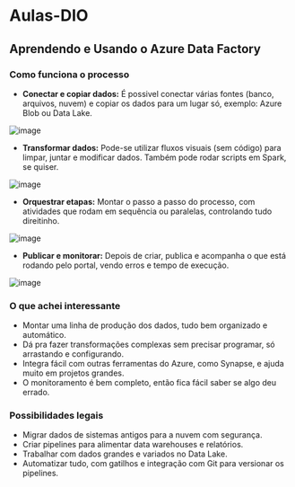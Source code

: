 # Aulas-DIO
## Aprendendo e Usando o Azure Data Factory

### Como funciona o processo

- **Conectar e copiar dados:** É possivel conectar várias fontes (banco, arquivos, nuvem) e copiar os dados para um lugar só, exemplo: Azure Blob ou Data Lake.
  
![image](https://github.com/user-attachments/assets/e9dc2e1a-db2d-447f-a023-e00e9d768aee)

- **Transformar dados:** Pode-se  utilizar fluxos visuais (sem código) para limpar, juntar e modificar dados. Também pode rodar scripts em Spark, se quiser.

![image](https://github.com/user-attachments/assets/d18ff869-398a-4e68-8203-e65ef9a801ef)

- **Orquestrar etapas:** Montar o passo a passo do processo, com atividades que rodam em sequência ou paralelas, controlando tudo direitinho.
  
![image](https://github.com/user-attachments/assets/6b98edb0-770c-43d4-9ca5-f9f9bf642424)

- **Publicar e monitorar:** Depois de criar, publica e acompanha o que está rodando pelo portal, vendo erros e tempo de execução.

![image](https://github.com/user-attachments/assets/c69df44e-8fb9-4b79-9d2f-18ec4231cfe1)

### O que achei interessante

- Montar uma linha de produção dos dados, tudo bem organizado e automático.  
- Dá pra fazer transformações complexas sem precisar programar, só arrastando e configurando.  
- Integra fácil com outras ferramentas do Azure, como Synapse, e ajuda muito em projetos grandes.  
- O monitoramento é bem completo, então fica fácil saber se algo deu errado.

### Possibilidades legais

- Migrar dados de sistemas antigos para a nuvem com segurança.  
- Criar pipelines para alimentar data warehouses e relatórios.  
- Trabalhar com dados grandes e variados no Data Lake.  
- Automatizar tudo, com gatilhos e integração com Git para versionar os pipelines.
